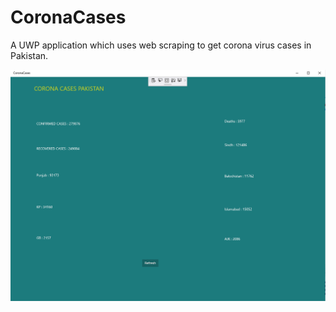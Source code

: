 # CoronaCases
A UWP application which uses web scraping to get corona virus cases in Pakistan.

<img src="./Assets/Snapshot.png" width=1000 />
